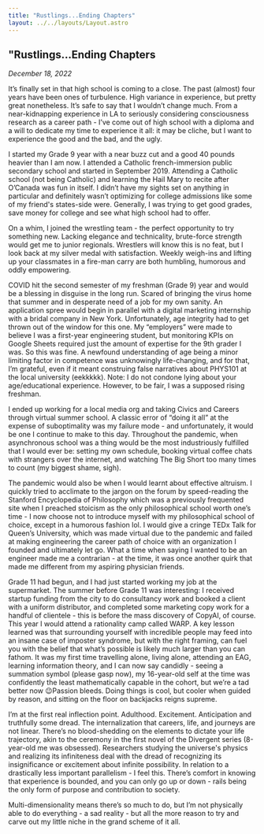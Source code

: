 ```yaml
---
title: "Rustlings...Ending Chapters"
layout: ../../layouts/Layout.astro
---
```


<h2>"Rustlings...Ending Chapters</h2>
<p><i>December 18, 2022</i></p>

It’s finally set in that high school is coming to a close. The past (almost) four years have been ones of turbulence. High variance in experience, but pretty great nonetheless. It’s safe to say that I wouldn’t change much. From a near-kidnapping experience in LA to seriously considering consciousness research as a career path - I’ve come out of high school with a diploma and a will to dedicate my time to experience it all: it may be cliche, but I want to experience the good and the bad, and the ugly. 

I started my Grade 9 year with a near buzz cut and a good 40 pounds heavier than I am now. I attended a Catholic french-immersion public secondary school and started in September 2019. Attending a Catholic school (not being Catholic)  and learning the Hail Mary to recite after O’Canada was fun in itself.  I didn’t have my sights set on anything in particular and definitely wasn’t optimizing for college admissions like some of my friend's states-side were. Generally, I was trying to get good grades, save money for college and see what high school had to offer. 

On a whim, I joined the wrestling team - the perfect opportunity to try something new. Lacking elegance and technicality, brute-force strength would get me to junior regionals. Wrestlers will know this is no feat, but I look back at my silver medal with satisfaction. Weekly weigh-ins and lifting up your classmates in a fire-man carry are both humbling, humorous and oddly empowering.

COVID hit the second semester of my freshman (Grade 9) year and would be a blessing in disguise in the long run. Scared of bringing the virus home that summer and in desperate need of a job for my own sanity. An application spree would begin in parallel with a digital marketing internship with a bridal company in New York. Unfortunately, age integrity had to get thrown out of the window for this one. My “employers” were made to believe I was a first-year engineering student, but monitoring KPIs on Google Sheets required just the amount of expertise for the 9th grader I was. So this was fine. A newfound understanding of age being a minor limiting factor in competence was unknowingly life-changing, and for that, I’m grateful, even if it meant construing false narratives about PHYS101 at the local university (eekkkkk). Note: I do not condone lying about your age/educational experience. However, to be fair, I was a supposed rising freshman. 

I ended up working for a local media org and taking Civics and Careers through virtual summer school. A classic error of “doing it all” at the expense of suboptimality was my failure mode - and unfortunately, it would be one I continue to make to this day. Throughout the pandemic, when asynchronous school was a thing would be the most industriously fulfilled that I would ever be: setting my own schedule, booking virtual coffee chats with strangers over the internet, and watching The Big Short too many times to count (my biggest shame, sigh). 

The pandemic would also be when I would learnt about effective altruism. I quickly tried to acclimate to the jargon on the forum by speed-reading the Stanford Encyclopedia of Philosophy which was a previously frequented site when I preached stoicism as the only philosophical school worth one’s time - I now choose not to introduce myself with my philosophical school of choice, except in a humorous fashion lol. I would give a cringe TEDx Talk for Queen’s University, which was made virtual due to the pandemic and failed at making engineering the career path of choice with an organization I founded and ultimately let go. What a time when saying I wanted to be an engineer made me a contrarian - at the time, it was once another quirk that made me different from my aspiring physician friends. 

Grade 11 had begun, and I had just started working my job at the supermarket. The summer before Grade 11 was interesting: I received startup funding from the city to do consultancy work and booked a client with a uniform distributor, and completed some marketing copy work for a handful of clientele - this is before the mass discovery of CopyAI, of course. This year I would attend a rationality camp called WARP. A key lesson learned was that surrounding yourself with incredible people may feed into an insane case of imposter syndrome, but with the right framing, can fuel you with the belief that what’s possible is likely much larger than you can fathom. It was my first time travelling alone, living alone, attending an EAG, learning information theory, and I can now say candidly - seeing a summation symbol (please gasp now), my 16-year-old self at the time was confidently the least mathematically capable in the cohort, but we’re a tad better now 😉Passion bleeds. Doing things is cool, but cooler when guided by reason, and sitting on the floor on backjacks reigns supreme. 

I’m at the first real inflection point. Adulthood. Excitement. Anticipation and truthfully some dread. The internalization that careers, life, and journeys are not linear. There’s no blood-shedding on the elements to dictate your life trajectory, akin to the ceremony in the first novel of the Divergent series (8-year-old me was obsessed). Researchers studying the universe's physics and realizing its infiniteness deal with the dread of recognizing its insignificance or excitement about infinite possibility. In relation to a drastically less important parallelism - I feel this. There’s comfort in knowing that experience is bounded, and you can only go up or down - rails being the only form of purpose and contribution to society. 

Multi-dimensionality means there’s so much to do, but I’m not physically able to do everything - a sad reality - but all the more reason to try and carve out my little niche in the grand scheme of it all. 
